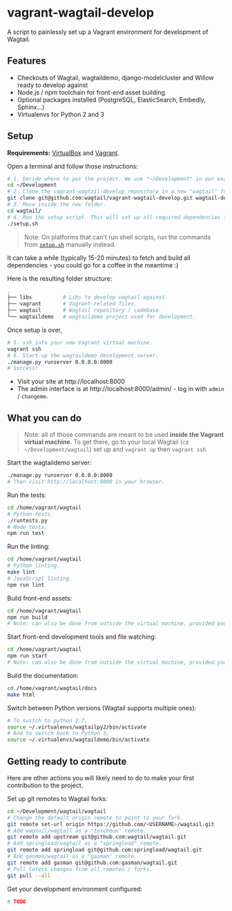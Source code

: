 vagrant-wagtail-develop
=======================

A script to painlessly set up a Vagrant environment for development of Wagtail.

Features
--------
* Checkouts of Wagtail, wagtaildemo, django-modelcluster and Willow ready to develop against
* Node.js / npm toolchain for front-end asset building
* Optional packages installed (PostgreSQL, ElasticSearch, Embedly, Sphinx...)
* Virtualenvs for Python 2 and 3

Setup
-----

**Requirements:** [VirtualBox](https://www.virtualbox.org/) and [Vagrant](https://www.vagrantup.com/).

Open a terminal and follow those instructions:

```sh
# 1. Decide where to put the project. We use "~/Development" in our examples.
cd ~/Development
# 2. Clone the vagrant-wagtail-develop repository in a new "wagtail" folder.
git clone git@github.com:wagtail/vagrant-wagtail-develop.git wagtail-dev
# 3. Move inside the new folder.
cd wagtail/
# 4. Run the setup script. This will set up all required dependencies for you.
./setup.sh
```

> Note: On platforms that can't run shell scripts, run the commands from [`setup.sh`](setup.sh) manually instead.

It can take a while (typically 15-20 minutes) to fetch and build all dependencies - you could go for a coffee in the meantime :)

Here is the resulting folder structure:

```sh
.
├── libs          # Libs to develop wagtail against.
├── vagrant       # Vagrant-related files.
├── wagtail       # Wagtail repository / codebase.
└── wagtaildemo   # wagtaildemo project used for development.
```

Once setup is over,

```sh
# 5. ssh into your new Vagrant virtual machine.
vagrant ssh
# 6. Start up the wagtaildemo development server.
./manage.py runserver 0.0.0.0:8000
# Success!
```

- Visit your site at http://localhost:8000
- The admin interface is at http://localhost:8000/admin/ - log in with `admin` / `changeme`.

What you can do
---------------

> Note: all of those commands are meant to be used **inside the Vagrant virtual machine**. To get there, go to your local Wagtail (`cd ~/Development/wagtail`) set up and `vagrant up` then `vagrant ssh`.

Start the wagtaildemo server:

```sh
./manage.py runserver 0.0.0.0:8000
# Then visit http://localhost:8000 in your browser.
```

Run the tests:

```sh
cd /home/vagrant/wagtail
# Python tests.
./runtests.py
# Node tests.
npm run test
```

Run the linting:

```sh
cd /home/vagrant/wagtail
# Python linting.
make lint
# JavaScript linting.
npm run lint
```

Build front-end assets:

```sh
cd /home/vagrant/wagtail
npm run build
# Note: can also be done from outside the virtual machine, provided you have the right version of node installed.
```

Start front-end development tools and file watching:

```sh
cd /home/vagrant/wagtail
npm run start
# Note: can also be done from outside the virtual machine, provided you have the right version of node installed.
```

Build the documentation:

```sh
cd /home/vagrant/wagtail/docs
make html
```

Switch between Python versions (Wagtail supports multiple ones):

```sh
# To switch to python 2.7,
source ~/.virtualenvs/wagtailpy2/bin/activate
# And to switch back to Python 3,
source ~/.virtualenvs/wagtaildemo/bin/activate
```

Getting ready to contribute
---------------------------

Here are other actions you will likely need to do to make your first contribution to the project.

Set up git remotes to Wagtail forks:

```sh
cd ~/Development/wagtail/wagtail
# Change the default origin remote to point to your fork.
git remote set-url origin https://github.com/<USERNAME>/wagtail.git
# Add wagtail/wagtail as a "torchbox" remote.
git remote add upstream git@github.com:wagtail/wagtail.git
# Add springload/wagtail as a "springload" remote.
git remote add springload git@github.com:springload/wagtail.git
# Add gasman/wagtail as a "gasman" remote.
git remote add gasman git@github.com:gasman/wagtail.git
# Pull latest changes from all remotes / forks.
git pull --all
```

Get your development environment configured:

```sh
# TODO
```

